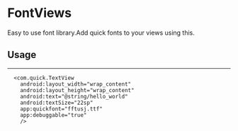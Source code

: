 FontViews
=========
Easy to use font library.Add quick fonts to your views using this.

## Usage
------

      <com.quick.TextView
        android:layout_width="wrap_content"
        android:layout_height="wrap_content"
        android:text="@string/hello_world"
        android:textSize="22sp"
        app:quickfont="fftusj.ttf"
        app:debuggable="true"
        />
